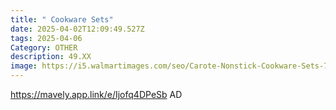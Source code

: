 ```yaml
---
title: " Cookware Sets"
date: 2025-04-02T12:09:49.527Z
tags: 2025-04-06
Category: OTHER
description: 49.XX
image: https://i5.walmartimages.com/seo/Carote-Nonstick-Cookware-Sets-7-Pcs-Non-Stick-Pots-and-Pans-Induction-Kitchen-Set-Tan_f54163c7-513b-493d-99dc-c3da5578e04b.f9c2c19c8e4726c14389889f0c81311c.jpeg?odnHeight=2000&odnWidth=2000&odnBg=FFFFFF
---
```

https://mavely.app.link/e/Ijofq4DPeSb  AD